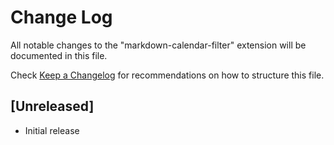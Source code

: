 # Change Log

All notable changes to the "markdown-calendar-filter" extension will be documented in this file.

Check [Keep a Changelog](http://keepachangelog.com/) for recommendations on how to structure this file.

## [Unreleased]

- Initial release